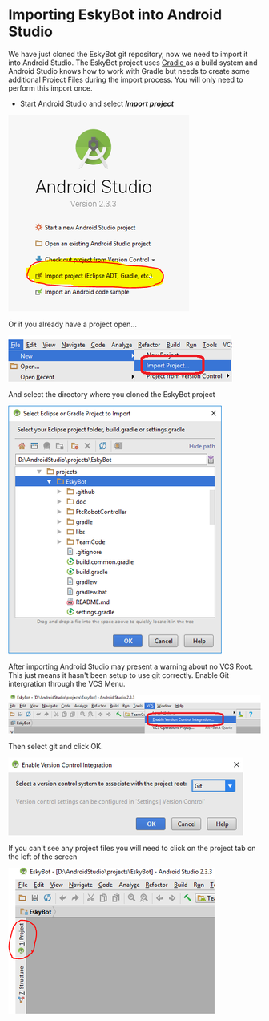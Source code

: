 # Importing EskyBot into Android Studio

We have just cloned the EskyBot git repository, now we need to import it into Android Studio. The EskyBot project uses [Gradle ](https://gradle.org/)as a build system and Android Studio knows how to work with Gradle but needs to create some additional Project Files during the import process. You will only need to perform this import once.

* Start Android Studio and select _**Import project**_

![](/assets/import1.PNG)

Or if you already have a project open...

![](/assets/import2.PNG)

And select the directory where you cloned the EskyBot project

![](/assets/import3.PNG)

After importing Android Studio may present a warning about no VCS Root. This just means it hasn't been setup to use git correctly. Enable Git intergration through the VCS Menu.

![](/assets/import6.png)

Then select git and click OK.

![](/assets/import7.png)

If you can't see any project files you will need to click on the project tab on the left of the screen

![](/assets/import8.png)

